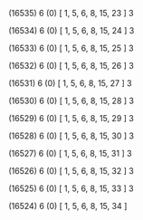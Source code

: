 (16535) 6 (0) [ 1, 5, 6, 8, 15, 23 ] 3 


(16534) 6 (0) [ 1, 5, 6, 8, 15, 24 ] 3 


(16533) 6 (0) [ 1, 5, 6, 8, 15, 25 ] 3 


(16532) 6 (0) [ 1, 5, 6, 8, 15, 26 ] 3 


(16531) 6 (0) [ 1, 5, 6, 8, 15, 27 ] 3 


(16530) 6 (0) [ 1, 5, 6, 8, 15, 28 ] 3 


(16529) 6 (0) [ 1, 5, 6, 8, 15, 29 ] 3 


(16528) 6 (0) [ 1, 5, 6, 8, 15, 30 ] 3 


(16527) 6 (0) [ 1, 5, 6, 8, 15, 31 ] 3 


(16526) 6 (0) [ 1, 5, 6, 8, 15, 32 ] 3 


(16525) 6 (0) [ 1, 5, 6, 8, 15, 33 ] 3 


(16524) 6 (0) [ 1, 5, 6, 8, 15, 34 ]  

